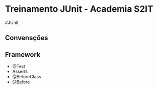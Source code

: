 Treinamento JUnit - Academia S2IT
==========

#JUnit

## Convensções

## Framework
- @Test
- Asserts
- @BeforeClass
- @Before